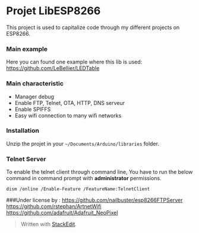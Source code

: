 
# Projet LibESP8266
This project is used to capitalize code through my different projects on ESP8266.

### Main example
Here you can found one example where this lib is used:
https://github.com/LeBellier/LEDTable

### Main characteristic
- Manager debug 
- Enable FTP, Telnet,  OTA, HTTP, DNS serveur 
- Enable SPIFFS 
- Easy wifi connection to many  wifi networks

### Installation

Unzip the projet in your `~/Documents/Arduino/libraries` folder.


### <i class="icon-cog"></i>  Telnet Server
To enable the telnet client through command line, You have to run the below command in command prompt with **administrator** permissions.

`dism /online /Enable-Feature /FeatureName:TelnetClient`

###Under license by :
https://github.com/nailbuster/esp8266FTPServer
https://github.com/rstephan/ArtnetWifi
https://github.com/adafruit/Adafruit_NeoPixel






> Written with [StackEdit](https://stackedit.io/).
